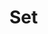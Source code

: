 <!--
 * @Description: file content
 * @Author: RongWei
 * @Date: 2019-08-29 09:45:59
 * @LastEditors: RongWei
 * @LastEditTime: 2019-08-29 10:16:12
 -->
# Set
